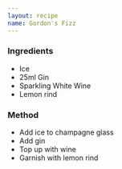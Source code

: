 ```yaml
---
layout: recipe
name: Gordon's Fizz
---
```


<div>
  <h3>Ingredients</h3>

  <ul>
    <li>Ice</li?>
    <li>25ml Gin</li>
    <li>Sparkling White Wine</li>
    <li>Lemon rind</li>
  </ul>
</div>

<div>
  <h3>Method</h3>

  <ul>
    <li>Add ice to champagne glass</li>
    <li>Add gin</li>
    <li>Top up with wine</li>
    <li>Garnish with lemon rind</li>
  </ul>
<div>
